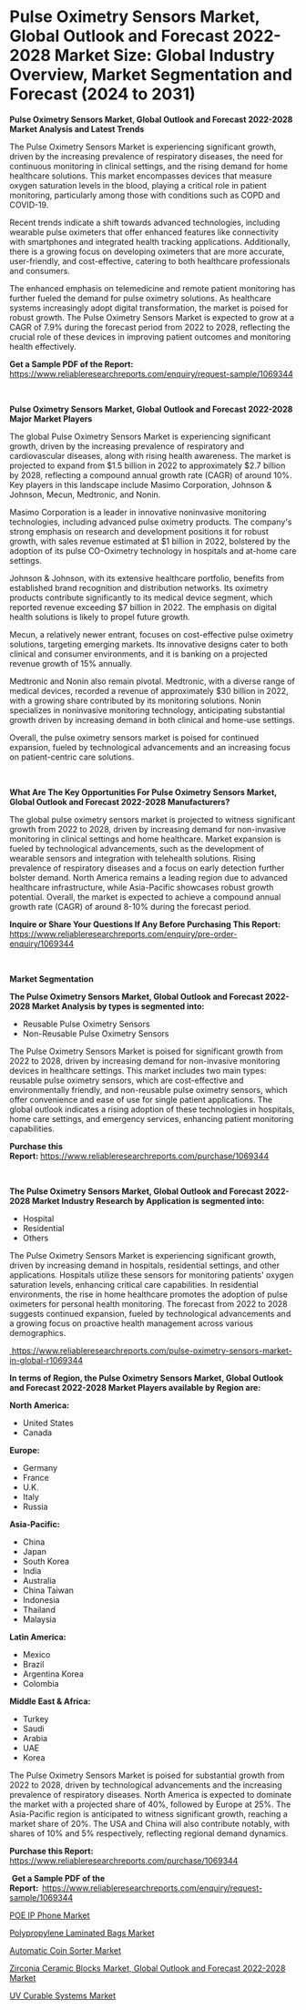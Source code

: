<p><h1>Pulse Oximetry Sensors Market, Global Outlook and Forecast 2022-2028 Market Size: Global Industry Overview, Market Segmentation and Forecast (2024 to 2031)</h1></p><p><strong>Pulse Oximetry Sensors Market, Global Outlook and Forecast 2022-2028 Market Analysis and Latest Trends</strong></p>
<p><p>The Pulse Oximetry Sensors Market is experiencing significant growth, driven by the increasing prevalence of respiratory diseases, the need for continuous monitoring in clinical settings, and the rising demand for home healthcare solutions. This market encompasses devices that measure oxygen saturation levels in the blood, playing a critical role in patient monitoring, particularly among those with conditions such as COPD and COVID-19.</p><p>Recent trends indicate a shift towards advanced technologies, including wearable pulse oximeters that offer enhanced features like connectivity with smartphones and integrated health tracking applications. Additionally, there is a growing focus on developing oximeters that are more accurate, user-friendly, and cost-effective, catering to both healthcare professionals and consumers.</p><p>The enhanced emphasis on telemedicine and remote patient monitoring has further fueled the demand for pulse oximetry solutions. As healthcare systems increasingly adopt digital transformation, the market is poised for robust growth. The Pulse Oximetry Sensors Market is expected to grow at a CAGR of 7.9% during the forecast period from 2022 to 2028, reflecting the crucial role of these devices in improving patient outcomes and monitoring health effectively.</p></p>
<p><strong>Get a Sample PDF of the Report:&nbsp;</strong> <a href="https://www.reliableresearchreports.com/enquiry/request-sample/1069344">https://www.reliableresearchreports.com/enquiry/request-sample/1069344</a></p>
<p>&nbsp;</p>
<p><strong>Pulse Oximetry Sensors Market, Global Outlook and Forecast 2022-2028 Major Market Players</strong></p>
<p><p>The global Pulse Oximetry Sensors Market is experiencing significant growth, driven by the increasing prevalence of respiratory and cardiovascular diseases, along with rising health awareness. The market is projected to expand from $1.5 billion in 2022 to approximately $2.7 billion by 2028, reflecting a compound annual growth rate (CAGR) of around 10%. Key players in this landscape include Masimo Corporation, Johnson & Johnson, Mecun, Medtronic, and Nonin.</p><p>Masimo Corporation is a leader in innovative noninvasive monitoring technologies, including advanced pulse oximetry products. The company's strong emphasis on research and development positions it for robust growth, with sales revenue estimated at $1 billion in 2022, bolstered by the adoption of its pulse CO-Oximetry technology in hospitals and at-home care settings.</p><p>Johnson & Johnson, with its extensive healthcare portfolio, benefits from established brand recognition and distribution networks. Its oximetry products contribute significantly to its medical device segment, which reported revenue exceeding $7 billion in 2022. The emphasis on digital health solutions is likely to propel future growth.</p><p>Mecun, a relatively newer entrant, focuses on cost-effective pulse oximetry solutions, targeting emerging markets. Its innovative designs cater to both clinical and consumer environments, and it is banking on a projected revenue growth of 15% annually.</p><p>Medtronic and Nonin also remain pivotal. Medtronic, with a diverse range of medical devices, recorded a revenue of approximately $30 billion in 2022, with a growing share contributed by its monitoring solutions. Nonin specializes in noninvasive monitoring technology, anticipating substantial growth driven by increasing demand in both clinical and home-use settings.</p><p>Overall, the pulse oximetry sensors market is poised for continued expansion, fueled by technological advancements and an increasing focus on patient-centric care solutions.</p></p>
<p>&nbsp;</p>
<p><strong>What Are The Key Opportunities For Pulse Oximetry Sensors Market, Global Outlook and Forecast 2022-2028 Manufacturers?</strong></p>
<p><p>The global pulse oximetry sensors market is projected to witness significant growth from 2022 to 2028, driven by increasing demand for non-invasive monitoring in clinical settings and home healthcare. Market expansion is fueled by technological advancements, such as the development of wearable sensors and integration with telehealth solutions. Rising prevalence of respiratory diseases and a focus on early detection further bolster demand. North America remains a leading region due to advanced healthcare infrastructure, while Asia-Pacific showcases robust growth potential. Overall, the market is expected to achieve a compound annual growth rate (CAGR) of around 8-10% during the forecast period.</p></p>
<p><strong>Inquire or Share Your Questions If Any Before Purchasing This Report:</strong> <a href="https://www.reliableresearchreports.com/enquiry/pre-order-enquiry/1069344">https://www.reliableresearchreports.com/enquiry/pre-order-enquiry/1069344</a></p>
<p>&nbsp;</p>
<p><strong>Market Segmentation</strong></p>
<p><strong>The Pulse Oximetry Sensors Market, Global Outlook and Forecast 2022-2028 Market Analysis by types is segmented into:</strong></p>
<p><ul><li>Reusable Pulse Oximetry Sensors</li><li>Non-Reusable Pulse Oximetry Sensors</li></ul></p>
<p><p>The Pulse Oximetry Sensors Market is poised for significant growth from 2022 to 2028, driven by increasing demand for non-invasive monitoring devices in healthcare settings. This market includes two main types: reusable pulse oximetry sensors, which are cost-effective and environmentally friendly, and non-reusable pulse oximetry sensors, which offer convenience and ease of use for single patient applications. The global outlook indicates a rising adoption of these technologies in hospitals, home care settings, and emergency services, enhancing patient monitoring capabilities.</p></p>
<p><strong>Purchase this Report:&nbsp;</strong><a href="https://www.reliableresearchreports.com/purchase/1069344">https://www.reliableresearchreports.com/purchase/1069344</a></p>
<p>&nbsp;</p>
<p><strong>The Pulse Oximetry Sensors Market, Global Outlook and Forecast 2022-2028 Market Industry Research by Application is segmented into:</strong></p>
<p><ul><li>Hospital</li><li>Residential</li><li>Others</li></ul></p>
<p><p>The Pulse Oximetry Sensors Market is experiencing significant growth, driven by increasing demand in hospitals, residential settings, and other applications. Hospitals utilize these sensors for monitoring patients' oxygen saturation levels, enhancing critical care capabilities. In residential environments, the rise in home healthcare promotes the adoption of pulse oximeters for personal health monitoring. The forecast from 2022 to 2028 suggests continued expansion, fueled by technological advancements and a growing focus on proactive health management across various demographics.</p></p>
<p><a href="https://www.reliableresearchreports.com/pulse-oximetry-sensors-market-in-global-r1069344">&nbsp;https://www.reliableresearchreports.com/pulse-oximetry-sensors-market-in-global-r1069344</a></p>
<p><strong>In terms of Region, the Pulse Oximetry Sensors Market, Global Outlook and Forecast 2022-2028 Market Players available by Region are:</strong></p>
<p>
    <p> <strong> North America: </strong>
        <ul>
            <li>United States</li>
            <li>Canada</li>
        </ul>
        </p> 
    <p> <strong> Europe: </strong>
        <ul>
            <li>Germany</li>
            <li>France</li>
            <li>U.K.</li>
            <li>Italy</li>
            <li>Russia</li>
        </ul>
        </p> 
    <p> <strong> Asia-Pacific: </strong>
        <ul>
            <li>China</li>
            <li>Japan</li>
            <li>South Korea</li>
            <li>India</li>
            <li>Australia</li>
            <li>China Taiwan</li>
            <li>Indonesia</li>
            <li>Thailand</li>
            <li>Malaysia</li>
        </ul>
        </p> 
    <p> <strong> Latin America: </strong>
        <ul>
            <li>Mexico</li>
            <li>Brazil</li>
            <li>Argentina Korea</li>
            <li>Colombia</li>
        </ul>
        </p> 
    <p> <strong> Middle East & Africa: </strong>
        <ul>
            <li>Turkey</li>
            <li>Saudi</li>
            <li>Arabia</li>
            <li>UAE</li>
            <li>Korea</li>
        </ul>
    </p>
    </p>
<p><p>The Pulse Oximetry Sensors Market is poised for substantial growth from 2022 to 2028, driven by technological advancements and the increasing prevalence of respiratory diseases. North America is expected to dominate the market with a projected share of 40%, followed by Europe at 25%. The Asia-Pacific region is anticipated to witness significant growth, reaching a market share of 20%. The USA and China will also contribute notably, with shares of 10% and 5% respectively, reflecting regional demand dynamics.</p></p>
<p><strong>Purchase this Report: </strong><a href="https://www.reliableresearchreports.com/purchase/1069344">https://www.reliableresearchreports.com/purchase/1069344</a></p>
<p>&nbsp;<strong>Get a Sample PDF of the Report:&nbsp;&nbsp;</strong><a href="https://www.reliableresearchreports.com/enquiry/request-sample/1069344">https://www.reliableresearchreports.com/enquiry/request-sample/1069344</a></p>
<p><strong></strong></p>
<p><p><a href="https://www.linkedin.com/pulse/poe-ip-phone-market-trends-regional-insights-forecasted-period-jesee?trackingId=%2BYWdbeazTBe1Spb8fDVD6Q%3D%3D">POE IP Phone Market</a></p><p><a href="https://issuu.com/reportprime-2/docs/polypropylene-laminated-bags-market_58b845d724abd0">Polypropylene Laminated Bags Market</a></p><p><a href="https://medium.com/@danieewman5656/the-automatic-coin-sorter-market-insights-report-offers-an-in-depth-and-thorough-analysis-of-the-fdd16eae939b">Automatic Coin Sorter Market</a></p><p><a href="https://github.com/GraceTurner587/Market-Research-Report-List-1/blob/main/zirconia-ceramic-blocks-market-global-outlook-and-forecast-2022-2028-market.md">Zirconia Ceramic Blocks Market, Global Outlook and Forecast 2022-2028 Market</a></p><p><a href="https://www.linkedin.com/pulse/uv-curable-systems-market-size-share-trends-analysis-report-end-0ooue?trackingId=mWr2KlfURtq%2B8AQNxo2ZGg%3D%3D">UV Curable Systems Market</a></p></p>